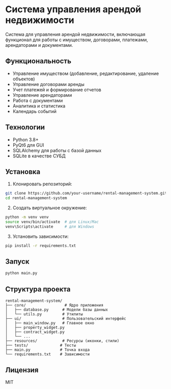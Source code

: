 # Система управления арендой недвижимости

Система для управления арендой недвижимости, включающая функционал для работы с имуществом, договорами, платежами, арендаторами и документами.

## Функциональность

- Управление имуществом (добавление, редактирование, удаление объектов)
- Управление договорами аренды
- Учет платежей и формирование отчетов
- Управление арендаторами
- Работа с документами
- Аналитика и статистика
- Календарь событий

## Технологии

- Python 3.8+
- PyQt6 для GUI
- SQLAlchemy для работы с базой данных
- SQLite в качестве СУБД

## Установка

1. Клонировать репозиторий:
```bash
git clone https://github.com/your-username/rental-management-system.git
cd rental-management-system
```

2. Создать виртуальное окружение:
```bash
python -m venv venv
source venv/bin/activate  # для Linux/Mac
venv\Scripts\activate     # для Windows
```

3. Установить зависимости:
```bash
pip install -r requirements.txt
```

## Запуск

```bash
python main.py
```

## Структура проекта

```
rental-management-system/
├── core/                 # Ядро приложения
│   ├── database.py      # Модели базы данных
│   └── utils.py         # Утилиты
├── ui/                  # Пользовательский интерфейс
│   ├── main_window.py   # Главное окно
│   ├── property_widget.py
│   ├── contract_widget.py
│   └── ...
├── resources/           # Ресурсы (иконки, стили)
├── tests/              # Тесты
├── main.py             # Точка входа
└── requirements.txt    # Зависимости
```

## Лицензия

MIT 